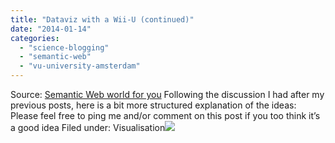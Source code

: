 ```yaml
---
title: "Dataviz with a Wii-U (continued)"
date: "2014-01-14"
categories: 
  - "science-blogging"
  - "semantic-web"
  - "vu-university-amsterdam"
---
```


Source: [Semantic Web world for you](http://semweb4u.wordpress.com/feed/) Following the discussion I had after my previous posts, here is a bit more structured explanation of the ideas: Please feel free to ping me and/or comment on this post if you too think it’s a good idea Filed under: Visualisation![](http://stats.wordpress.com/b.gif?host=semweb4u.wordpress.com&blog=18410093&post=621&subd=semweb4u&ref=&feed=1)
